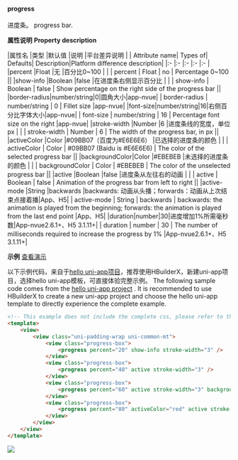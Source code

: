 #### progress
进度条。
progress bar.

**属性说明**
**Property description**

|属性名			|类型		|默认值		|说明				|平台差异说明				|
| Attribute name| Types of| Defaults| Description|Platform difference description|
|:-				|:-			|:-			|:-				|:-						|
|percent		|Float		|无			|百分比0~100											|						|
| percent         | Float         | no                         | Percentage 0~100                                             ||
|show-info		|Boolean	|false		|在进度条右侧显示百分比									|						|
| show-info       | Boolean       | false                      | Show percentage on the right side of the progress bar        ||
|border-radius|number/string|0|圆角大小|app-nvue|
| border-radius   | number/string | 0                          | Fillet size                                                  |app-nvue|
|font-size|number/string|16|右侧百分比字体大小|app-nvue|
| font-size       | number/string | 16                         | Percentage font size on the right                            |app-nvue|
|stroke-width	|Number		|6			|进度条线的宽度，单位px									|						|
| stroke-width    | Number        | 6                          | The width of the progress bar, in px                         ||
|activeColor	|Color		|#09BB07（百度为#E6E6E6）	|已选择的进度条的颜色		|						|
| activeColor     | Color         | #09BB07 (Baidu is #E6E6E6) | The color of the selected progress bar                       ||
|backgroundColor|Color		|#EBEBEB	|未选择的进度条的颜色									|						|
| backgroundColor | Color         | #EBEBEB                    | The color of the unselected progress bar                     ||
|active			|Boolean	|false		|进度条从左往右的动画									|						|
| active          | Boolean       | false                      | Animation of the progress bar from left to right             ||
|active-mode	|String		|backwards	|backwards: 动画从头播；forwards：动画从上次结束点接着播|App、H5|
| active-mode     | String        | backwards                  | backwards: the animation is played from the beginning; forwards: the animation is played from the last end point |App、H5|
|duration|number|30|进度增加1%所需毫秒数|App-nvue2.6.1+、H5 3.1.11+|
| duration        | number        | 30                         | The number of milliseconds required to increase the progress by 1% |App-nvue2.6.1+、H5 3.1.11+|


**示例** [查看演示](https://hellouniapp.dcloud.net.cn/pages/component/progress/progress)

以下示例代码，来自于[hello uni-app项目](https://github.com/dcloudio/hello-uniapp)，推荐使用HBuilderX，新建uni-app项目，选择hello uni-app模板，可直接体验完整示例。
The following sample code comes from the [hello uni-app project](https://github.com/dcloudio/hello-uniapp) . It is recommended to use HBuilderX to create a new uni-app project and choose the hello uni-app template to directly experience the complete example.
```html
<!-- This example does not include the complete css, please refer to the above to obtain the external css, check it in the hello uni-app project -->
<template>
	<view>
		<view class="uni-padding-wrap uni-common-mt">
			<view class="progress-box">
				<progress percent="20" show-info stroke-width="3" />
			</view>
			<view class="progress-box">
				<progress percent="40" active stroke-width="3" />
			</view>
			<view class="progress-box">
				<progress percent="60" active stroke-width="3" backgroundColor="#999"/>
			</view>
			<view class="progress-box">
				<progress percent="80" activeColor="red" active stroke-width="8" />
			</view>
		</view>
	</view>
</template>
```

![](https://bjetxgzv.cdn.bspapp.com/VKCEYUGU-uni-app-doc/43f66da0-4f30-11eb-b997-9918a5dda011.png)
